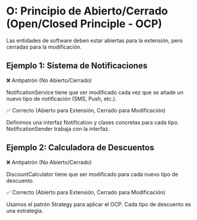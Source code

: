 # O: Principio de Abierto/Cerrado (Open/Closed Principle - OCP)
Las entidades de software deben estar abiertas para la extensión, pero cerradas para la modificación.

## Ejemplo 1: Sistema de Notificaciones
❌ Antipatrón (No Abierto/Cerrado)

NotificationService tiene que ser modificado cada vez que se añade un nuevo tipo de notificación (SMS, Push, etc.).

✅ Correcto (Abierto para Extensión, Cerrado para Modificación)

Definimos una interfaz Notification y clases concretas para cada tipo. NotificationSender trabaja con la interfaz.

## Ejemplo 2: Calculadora de Descuentos
❌ Antipatrón (No Abierto/Cerrado)

DiscountCalculator tiene que ser modificado para cada nuevo tipo de descuento.

✅ Correcto (Abierto para Extensión, Cerrado para Modificación)

Usamos el patrón Strategy para aplicar el OCP. Cada tipo de descuento es una estrategia.

